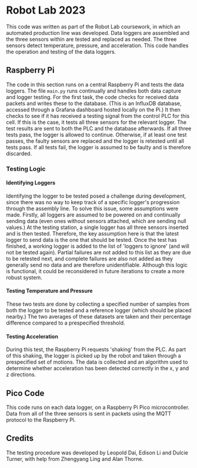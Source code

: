 # Robot Lab 2023
This code was written as part of the Robot Lab coursework, in which an automated production line was developed. Data loggers are assembled and the three sensors within are tested and replaced as needed. The three sensors detect temperature, pressure, and acceleration. This code handles the operation and testing of the data loggers.

## Raspberry Pi
The code in this section runs on a central Raspberry Pi and tests the data loggers. The file `main.py` runs continually and handles both data capture and logger testing. For the first task, the code checks for received data packets and writes these to the database. (This is an InfluxDB database, accessed through a Grafana dashboard hosted locally on the Pi.) It then checks to see if it has received a testing signal from the control PLC for this cell. If this is the case, it tests all three sensors for the relevant logger. The test results are sent to both the PLC and the database afterwards. If all three tests pass, the logger is allowed to continue. Otherwise, if at least one test passes, the faulty sensors are replaced and the logger is retested until all tests pass. If all tests fail, the logger is assumed to be faulty and is therefore discarded.

### Testing Logic

#### Identifying Loggers
Identifying the logger to be tested posed a challenge during development, since there was no way to keep track of a specific logger's progression through the assembly line. To solve this issue, some assumptions were made. Firstly, all loggers are assumed to be powered on and continually sending data (even ones without sensors attached, which are  sending null values.) At the testing station, a single logger has all three sensors inserted and is then tested. Therefore, the key assumption here is that the latest logger to send data is the one that should be tested. Once the test has finished, a working logger is added to the list of 'loggers to ignore' (and will not be tested again). Partial failures are not added to this list as they are due to be retested next, and complete failures are also not added as they generally send no data and are therefore unidentifiable. Although this logic is functional, it could be reconsidered in future iterations to create a more robust system.

#### Testing Temperature and Pressure
These two tests are done by collecting a specified number of samples from both the logger to be tested and a reference logger (which should be placed nearby.) The two averages of these datasets are taken and their percentage difference compared to a prespecified threshold.

#### Testing Acceleration
During this test, the Raspberry Pi requests 'shaking' from the PLC. As part of this shaking, the logger is picked up by the robot and taken through a prespecified set of motions. The data is collected and an algorithm used to determine whether acceleration has been detected correctly in the x, y and z directions.

## Pico Code
This code runs on each data logger, on a Raspberry Pi Pico microcontroller. Data from all of the three sensors is sent in packets using the MQTT protocol to the Raspberry Pi.

## Credits
The testing procedure was developed by Leopold Dai, Edison Li and Dulcie Turner, with help from Zhengyang Ling and Alan Thorne.
